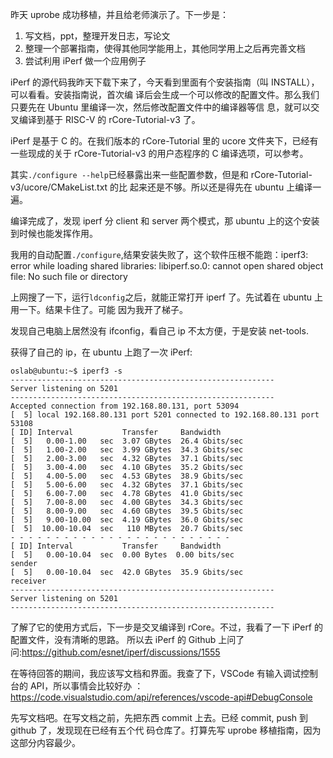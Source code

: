 昨天 uprobe 成功移植，并且给老师演示了。下一步是：

1. 写文档，ppt，整理开发日志，写论文
2. 整理一个部署指南，使得其他同学能用上，其他同学用上之后再完善文档
3. 尝试利用 iPerf 做一个应用例子

iPerf 的源代码我昨天下载下来了，今天看到里面有个安装指南（叫 INSTALL），可以看看。安装指南说，首次编
译后会生成一个可以修改的配置文件。那么我们只要先在 Ubuntu 里编译一次，然后修改配置文件中的编译器等信
息，就可以交叉编译到基于 RISC-V 的 rCore-Tutorial-v3 了。

iPerf 是基于 C 的。在我们版本的 rCore-Tutorial 里的 ucore 文件夹下，已经有一些现成的关于
rCore-Tutorial-v3 的用户态程序的 C 编译选项，可以参考。

其实`./configure --help`已经暴露出来一些配置参数，但是和 rCore-Tutorial-v3/ucore/CMakeList.txt 的比
起来还是不够。所以还是得先在 ubuntu 上编译一遍。

编译完成了，发现 iperf 分 client 和 server 两个模式，那 ubuntu 上的这个安装到时候也能发挥作用。

我用的自动配置`./configure`,结果安装失败了，这个软件压根不能跑：iperf3: error while loading shared
libraries: libiperf.so.0: cannot open shared object file: No such file or directory

上网搜了一下，运行`ldconfig`之后，就能正常打开 iperf 了。先试着在 ubuntu 上用一下。结果卡住了。可能
因为我开了梯子。

发现自己电脑上居然没有 ifconfig，看自己 ip 不太方便，于是安装 net-tools.

获得了自己的 ip，在 ubuntu 上跑了一次 iPerf:

```shell
oslab@ubuntu:~$ iperf3 -s
-----------------------------------------------------------
Server listening on 5201
-----------------------------------------------------------
Accepted connection from 192.168.80.131, port 53094
[  5] local 192.168.80.131 port 5201 connected to 192.168.80.131 port 53108
[ ID] Interval           Transfer     Bandwidth
[  5]   0.00-1.00   sec  3.07 GBytes  26.4 Gbits/sec
[  5]   1.00-2.00   sec  3.99 GBytes  34.3 Gbits/sec
[  5]   2.00-3.00   sec  4.32 GBytes  37.1 Gbits/sec
[  5]   3.00-4.00   sec  4.10 GBytes  35.2 Gbits/sec
[  5]   4.00-5.00   sec  4.53 GBytes  38.9 Gbits/sec
[  5]   5.00-6.00   sec  4.32 GBytes  37.1 Gbits/sec
[  5]   6.00-7.00   sec  4.78 GBytes  41.0 Gbits/sec
[  5]   7.00-8.00   sec  4.00 GBytes  34.3 Gbits/sec
[  5]   8.00-9.00   sec  4.60 GBytes  39.5 Gbits/sec
[  5]   9.00-10.00  sec  4.19 GBytes  36.0 Gbits/sec
[  5]  10.00-10.04  sec   110 MBytes  20.7 Gbits/sec
- - - - - - - - - - - - - - - - - - - - - - - - -
[ ID] Interval           Transfer     Bandwidth
[  5]   0.00-10.04  sec  0.00 Bytes  0.00 bits/sec                  sender
[  5]   0.00-10.04  sec  42.0 GBytes  35.9 Gbits/sec                  receiver
-----------------------------------------------------------
Server listening on 5201
-----------------------------------------------------------
```

了解了它的使用方式后，下一步是交叉编译到 rCore。不过，我看了一下 iPerf 的配置文件，没有清晰的思路。
所以去 iPerf 的 Github 上问了问:<https://github.com/esnet/iperf/discussions/1555>

在等待回答的期间，我应该写文档和界面。我查了下，VSCode 有输入调试控制台的 API，所以事情会比较好办
：<https://code.visualstudio.com/api/references/vscode-api#DebugConsole>

先写文档吧。在写文档之前，先把东西 commit 上去。已经 commit, push 到 github 了，发现现在已经有五个代
码仓库了。打算先写 uprobe 移植指南，因为这部分内容最少。
